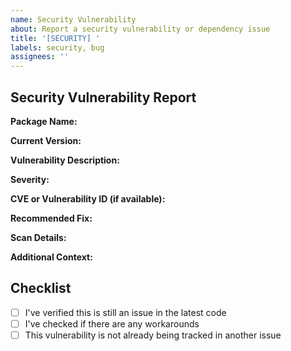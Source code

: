```yaml
---
name: Security Vulnerability
about: Report a security vulnerability or dependency issue
title: '[SECURITY] '
labels: security, bug
assignees: ''
---
```


## Security Vulnerability Report

**Package Name:**
<!-- Name of vulnerable package -->

**Current Version:**
<!-- Current version used in the project -->

**Vulnerability Description:**
<!-- Brief description of the vulnerability -->

**Severity:**
<!-- e.g., Critical, High, Medium, Low -->

**CVE or Vulnerability ID (if available):**
<!-- e.g., CVE-2021-12345 -->

**Recommended Fix:**
<!-- e.g., Upgrade to version X.Y.Z -->

**Scan Details:**
<!-- When and how was this vulnerability discovered? (e.g., npm audit, Snyk scan) -->

**Additional Context:**
<!-- Any other information that might be useful -->

## Checklist

- [ ] I've verified this is still an issue in the latest code
- [ ] I've checked if there are any workarounds
- [ ] This vulnerability is not already being tracked in another issue 